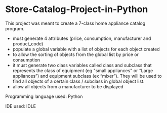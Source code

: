 # Store-Catalog-Project-in-Python

This project was meant to create a 7-class home appliance catalog program.

- must generate 4 attributes (price, consumption, manufacturer and product_code)
- populate a global variable with a list of objects for each object created
- to allow the sorting of objects from the global list by price or consumption
- it must generate two class variables called class and subclass that represents the class of equipment (eg "small appliances" or “Large appliances”) and equipment subclass (ex “mixer”). They will be used to find all objects of a certain class / subclass in global object list.
- allow all objects from a manufacturer to be displayed

Programming language used: Python

IDE used: IDLE
